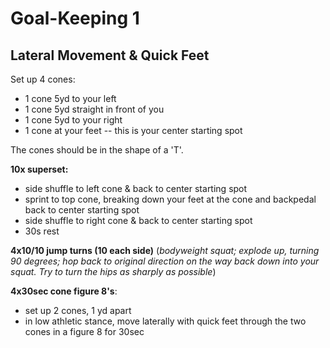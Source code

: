 # Goal-Keeping 1

## Lateral Movement & Quick Feet

Set up 4 cones:
- 1 cone 5yd to your left
- 1 cone 5yd straight in front of you
- 1 cone 5yd to your right
- 1 cone at your feet -- this is your center starting spot

The cones should be in the shape of a 'T'.

**10x superset:**
- side shuffle to left cone & back to center starting spot
- sprint to top cone, breaking down your feet at the cone and backpedal back to center starting spot
- side shuffle to right cone & back to center starting spot
- 30s rest

**4x10/10 jump turns (10 each side)** (*bodyweight squat; explode up, turning 90 degrees; hop back to original direction on the way back down into your squat. Try to turn the hips as sharply as possible*)

**4x30sec cone figure 8's**:
- set up 2 cones, 1 yd apart
- in low athletic stance, move laterally with quick feet through the two cones in a figure 8 for 30sec